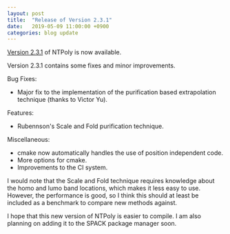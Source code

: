 ```yaml
---
layout: post
title:  "Release of Version 2.3.1"
date:   2019-05-09 11:00:00 +0900
categories: blog update
---
```


[Version 2.3.1](/NTPoly/downloads) of NTPoly is now available.

Version 2.3.1 contains some fixes and minor improvements.

Bug Fixes:
* Major fix to the implementation of the purification based extrapolation
 technique (thanks to Victor Yu).

Features:
* Rubennson's Scale and Fold purification technique.

Miscellaneous:
* cmake now automatically handles the use of position independent code.
* More options for cmake.
* Improvements to the CI system.

I would note that the Scale and Fold technique requires knowledge about the
homo and lumo band locations, which makes it less easy to use. However, the
performance is good, so I think this should at least be included as a
benchmark to compare new methods against.

I hope that this new version of NTPoly is easier to compile. I am also planning
on adding it to the SPACK package manager soon. 
